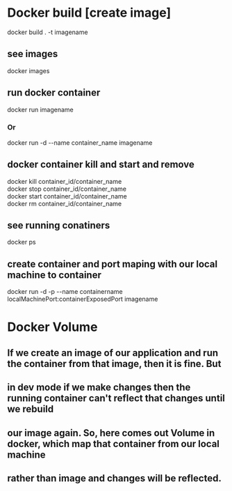 # Docker build [create image]
docker build . -t imagename

## see images
docker images

## run docker container
docker run imagename
### Or
docker run -d --name container_name imagename

## docker container kill and start and remove
docker kill container_id/container_name <br/>
docker stop container_id/container_name <br/>
docker start container_id/container_name <br/>
docker rm container_id/container_name

## see running conatiners
docker ps

## create container and port maping with our local machine to container
 docker run -d -p --name containername localMachinePort:containerExposedPort imagename

# Docker Volume 

## If we create an image of our application and run the container from that image, then it is fine. But
## in dev mode if we make changes then the running container can't reflect that changes until we rebuild
## our image again. So, here comes out Volume in docker, which map that container from our local machine
## rather than image and changes will be reflected.
